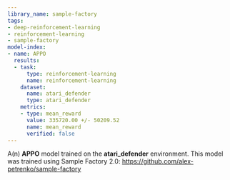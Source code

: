 ```yaml
---
library_name: sample-factory
tags:
- deep-reinforcement-learning
- reinforcement-learning
- sample-factory
model-index:
- name: APPO
  results:
  - task:
      type: reinforcement-learning
      name: reinforcement-learning
    dataset:
      name: atari_defender
      type: atari_defender
    metrics:
    - type: mean_reward
      value: 335720.00 +/- 50209.52
      name: mean_reward
      verified: false
---
```


A(n) **APPO** model trained on the **atari_defender** environment.
This model was trained using Sample Factory 2.0: https://github.com/alex-petrenko/sample-factory
    